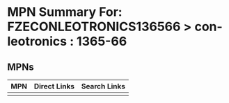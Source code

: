



# MPN Summary For: FZECONLEOTRONICS136566 > con-leotronics : 1365-66

## MPNs
  

|MPN|Direct Links|Search Links|
| :--- | :--- | :--- |
||||
